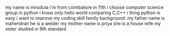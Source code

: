 my name is mirudula
i'm from coimbatore
in 11th i choose computer science group
in python i know only hello world
comparing C,C++ i thing python is easy
i want to improve my coding skill
family background:
my father name is mahendran
he is a welder
my mother name is priya
she is a house wife
my sister studied in 9th standard
